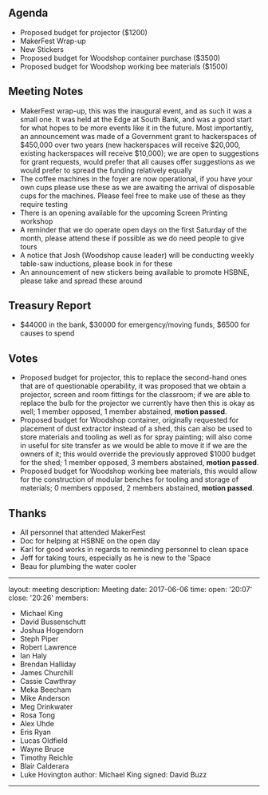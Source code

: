 ## Agenda
- Proposed budget for projector ($1200)
- MakerFest Wrap-up
- New Stickers
- Proposed budget for Woodshop container purchase ($3500)
- Proposed budget for Woodshop working bee materials ($1500)

## Meeting Notes
- MakerFest wrap-up, this was the inaugural event, and as such it was a small one. It was held at the Edge at South Bank, and was a good start for what hopes to be more events like it in the future. Most importantly, an announcement was made of a Government grant to hackerspaces of $450,000 over two years (new hackerspaces will receive $20,000, existing hackerspaces will receive $10,000); we are open to suggestions for grant requests, would prefer that all causes offer suggestions as we would prefer to spread the funding relatively equally
- The coffee machines in the foyer are now operational, if you have your own cups please use these as we are awaiting the arrival of disposable cups for the machines. Please feel free to make use of these as they require testing
- There is an opening available for the upcoming Screen Printing workshop
- A reminder that we do operate open days on the first Saturday of the month, please attend these if possible as we do need people to give tours
- A notice that Josh (Woodshop cause leader) will be conducting weekly table-saw inductions, please book in for these
- An announcement of new stickers being available to promote HSBNE, please take and spread these around

## Treasury Report
- $44000 in the bank, $30000 for emergency/moving funds, $6500 for causes to spend

## Votes
- Proposed budget for projector, this to replace the second-hand ones that are of questionable operability, it was proposed that we obtain a projector, screen and room fittings for the classroom; if we are able to replace the bulb for the projector we currently have then this is okay as well; 1 member opposed, 1 member abstained, ****motion passed****.
- Proposed budget for Woodshop container, originally requested for placement of dust extractor instead of a shed, this can also be used to store materials and tooling as well as for spray painting; will also come in useful for site transfer as we would be able to move it if we are the owners of it; this would override the previously approved $1000 budget for the shed; 1 member opposed, 3 members abstained, ****motion passed****.
- Proposed budget for Woodshop working bee materials, this would allow for the construction of modular benches for tooling and storage of materials; 0 members opposed, 2 members abstained, ****motion passed****.

## Thanks
- All personnel that attended MakerFest
- Doc for helping at HSBNE on the open day
- Karl for good works in regards to reminding personnel to clean space
- Jeff for taking tours, especially as he is new to the 'Space
- Beau for plumbing the water cooler

---
layout: meeting
description: Meeting
date: 2017-06-06
time:
  open: '20:07'
  close: '20:26'
members:
  - Michael King
  - David Bussenschutt
  - Joshua Hogendorn
  - Steph Piper
  - Robert Lawrence
  - Ian Haly
  - Brendan Halliday
  - James Churchill
  - Cassie Cawthray
  - Meka Beecham
  - Mike Anderson
  - Meg Drinkwater
  - Rosa Tong
  - Alex Uhde
  - Eris Ryan
  - Lucas Oldfield
  - Wayne Bruce
  - Timothy Reichle
  - Blair Calderara
  - Luke Hovington
author: Michael King
signed: David Buzz
---